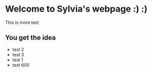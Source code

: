 # Welcome to Sylvia's webpage :) :)

This is more text

## You get the idea 

* test 2
* test 3
* test 1
* test 600